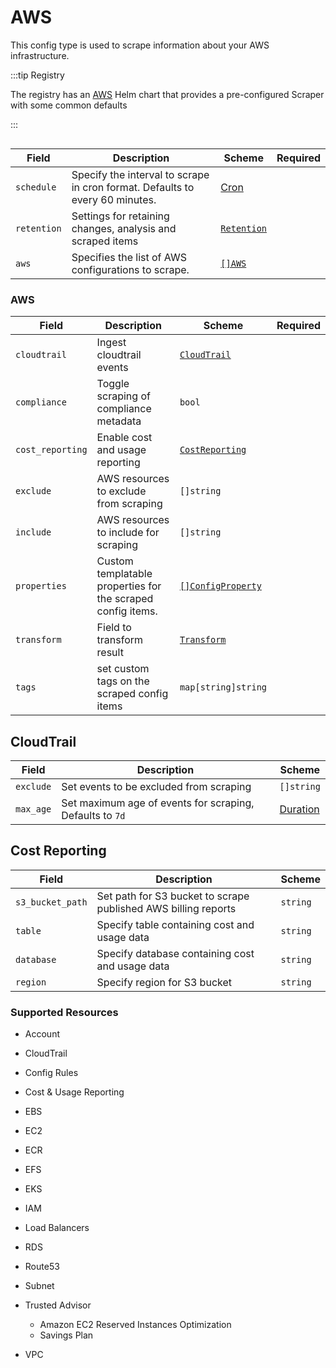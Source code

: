 # AWS

This config type is used to scrape information about your AWS infrastructure.



:::tip Registry

The registry has an [AWS](/registry/aws) Helm chart that provides a pre-configured Scraper with some common defaults

:::

```yaml title="aws-scraper.yaml" file=../../../modules/config-db/fixtures/aws.yaml
```

| Field       | Description                                                                  | Scheme                                       | Required |
| ----------- | ---------------------------------------------------------------------------- | -------------------------------------------- | -------- |
| `schedule`  | Specify the interval to scrape in cron format. Defaults to every 60 minutes. | [Cron](/reference/types#cron)                                   |          |
| `retention` | Settings for retaining changes, analysis and scraped items                   | [`Retention`](/config-db/concepts/retention) |          |
| `aws`       | Specifies the list of AWS configurations to scrape.                          | [`[]AWS`](#aws)                            |          |

### AWS

| Field                   | Description                                                 | Scheme                                         | Required |
| ----------------------- | ----------------------------------------------------------- | ---------------------------------------------- | -------- |
| `cloudtrail`            | Ingest cloudtrail events                            | [`CloudTrail`](#cloudtrail)                    |          |
| `compliance`            | Toggle scraping of compliance metadata                      | `bool`                                         |          |
| `cost_reporting`        | Enable cost and usage reporting                 | [`CostReporting`](#cost-reporting)             |          |
| `exclude`               | AWS resources to exclude from scraping                      | `[]string`                                     |          |
| `include`               | AWS resources to include for scraping                       | `[]string`                                     |          |
| `properties`            | Custom templatable properties for the scraped config items. | [`[]ConfigProperty`](../../reference/property) |          |
| `transform`       | Field to transform result                                                                        | [`Transform`](/config-db/concepts/transform)                        |          |
| `tags`                  | set custom tags on the scraped config items                 | `map[string]string`                            |          |

## CloudTrail

| Field     | Description                             | Scheme     |
| --------- | --------------------------------------- | ---------- |
| `exclude` | Set events to be excluded from scraping | `[]string` |
| `max_age` | Set maximum age of events for scraping, Defaults to `7d`  | [Duration](/reference/types#duration)  |

## Cost Reporting

| Field            | Description                                                  | Scheme   |
| ---------------- | ------------------------------------------------------------ | -------- |
| `s3_bucket_path` | Set path for S3 bucket to scrape published AWS billing reports | `string` |
| `table`          | Specify table containing cost and usage data                 | `string` |
| `database`       | Specify database containing cost and usage data              | `string` |
| `region`         | Specify region for S3 bucket                                 | `string` |

### Supported Resources

- Account
- CloudTrail
- Config Rules
- Cost & Usage Reporting

- EBS
- EC2
- ECR
- EFS
- EKS
- IAM
- Load Balancers
- RDS
- Route53
- Subnet
- Trusted Advisor
  - Amazon EC2 Reserved Instances Optimization
  - Savings Plan
- VPC
